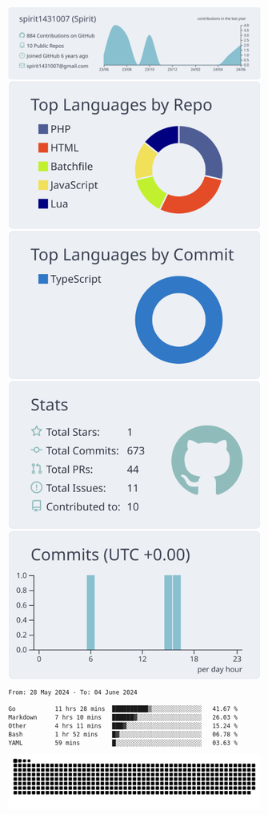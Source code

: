 [![](https://raw.githubusercontent.com/spirit1431007/spirit1431007/master/profile-summary-card-output/nord_bright/0-profile-details.svg)](https://git.io/spiritx)
[![](https://raw.githubusercontent.com/spirit1431007/spirit1431007/master/profile-summary-card-output/nord_bright/1-repos-per-language.svg)](https://git.io/spiritx) [![](https://raw.githubusercontent.com/spirit1431007/spirit1431007/master/profile-summary-card-output/nord_bright/2-most-commit-language.svg)](https://git.io/spiritx)
[![](https://raw.githubusercontent.com/spirit1431007/spirit1431007/master/profile-summary-card-output/nord_bright/3-stats.svg)](https://git.io/spiritx) [![](https://raw.githubusercontent.com/spirit1431007/spirit1431007/master/profile-summary-card-output/nord_bright/4-productive-time.svg)](https://git.io/spiritx)

<!--START_SECTION:waka-->

```txt
From: 28 May 2024 - To: 04 June 2024

Go           11 hrs 28 mins  ██████████▒░░░░░░░░░░░░░░   41.67 %
Markdown     7 hrs 10 mins   ██████▓░░░░░░░░░░░░░░░░░░   26.03 %
Other        4 hrs 11 mins   ███▓░░░░░░░░░░░░░░░░░░░░░   15.24 %
Bash         1 hr 52 mins    █▓░░░░░░░░░░░░░░░░░░░░░░░   06.78 %
YAML         59 mins         █░░░░░░░░░░░░░░░░░░░░░░░░   03.63 %
```

<!--END_SECTION:waka-->

![contribution](https://github.com/spirit1431007/spirit1431007/blob/output/github-contribution-grid-snake.svg)
